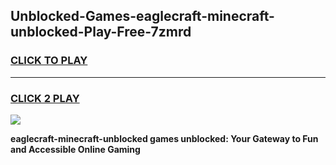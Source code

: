 
## Unblocked-Games-eaglecraft-minecraft-unblocked-Play-Free-7zmrd
<h3>
<a href="https://premium76.site?title=eaglecraft-minecraft-unblocked&ref=10A">CLICK TO PLAY</a></h3>
<hr>

<h3>
<a href="https://premium76.site?title=eaglecraft-minecraft-unblocked&ref=10A">CLICK 2 PLAY</a>
  
</h3>

<a href="https://premium76.site?title=eaglecraft-minecraft-unblocked&ref=10A"><img src="https://clearcache.store/games.png"></a>


**eaglecraft-minecraft-unblocked games unblocked: Your Gateway to Fun and Accessible Online Gaming**
